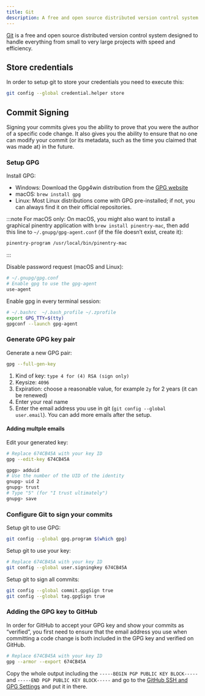 ```yaml
---
title: Git
description: A free and open source distributed version control system
---
```


[Git](https://git-scm.com/) is a free and open source distributed version control system designed to handle everything from small to very large projects with speed and efficiency.

## Store credentials

In order to setup git to store your credentials you need to execute this:

```bash
git config --global credential.helper store
```

## Commit Signing

Signing your commits gives you the ability to prove that you were the author of a specific code change. It also gives you the ability to ensure that no one can modify your commit (or its metadata, such as the time you claimed that was made at) in the future.

### Setup GPG

Install GPG:

- Windows: Download the Gpg4win distribution from the [GPG website](https://gnupg.org/download/)
- macOS: `brew install gpg`
- Linux: Most Linux distributions come with GPG pre-installed; if not, you can always find it on their official repositories.

:::note
For macOS only:
On macOS, you might also want to install a graphical pinentry application with `brew install pinentry-mac`, then add this line to `~/.gnupg/gpg-agent.conf` (if the file doesn’t exist, create it):

```bash
pinentry-program /usr/local/bin/pinentry-mac
```

:::

Disable password request (macOS and Linux):

```bash
# ~/.gnupg/gpg.conf
# Enable gpg to use the gpg-agent
use-agent
```

Enable gpg in every terminal session:

```bash
# ~/.bashrc  ~/.bash_profile ~/.zprofile
export GPG_TTY=$(tty)
gpgconf --launch gpg-agent
```

### Generate GPG key pair

Generate a new GPG pair:

```bash
gpg --full-gen-key
```

1. Kind of key: `type 4 for (4) RSA (sign only)`
2. Keysize: `4096`
3. Expiration: choose a reasonable value, for example `2y` for 2 years (it can be renewed)
4. Enter your real name
5. Enter the email address you use in git (`git config --global user.email`). You can add more emails after the setup.

#### Adding multple emails

Edit your generated key:

```bash
# Replace 674CB45A with your key ID
gpg --edit-key 674CB45A
```

```bash
gpgp> adduid
# Use the number of the UID of the identity
gnupg> uid 2
gnupg> trust
# Type "5" (for "I trust ultimately")
gnupg> save
```

### Configure Git to sign your commits

Setup git to use GPG:

```bash
git config --global gpg.program $(which gpg)
```

Setup git to use your key:

```bash
# Replace 674CB45A with your key ID
git config --global user.signingkey 674CB45A
```

Setup git to sign all commits:

```bash
git config --global commit.gpgSign true
git config --global tag.gpgSign true
```

### Adding the GPG key to GitHub

In order for GitHub to accept your GPG key and show your commits as “verified”, you first need to ensure that the email address you use when committing a code change is both included in the GPG key and verified on GitHub.

```bash
# Replace 674CB45A with your key ID
gpg --armor --export 674CB45A
```

Copy the whole output including the `-----BEGIN PGP PUBLIC KEY BLOCK-----` and `-----END PGP PUBLIC KEY BLOCK-----` and go to the [GitHub SSH and GPG Settings](https://github.com/settings/keys) and put it in there.
